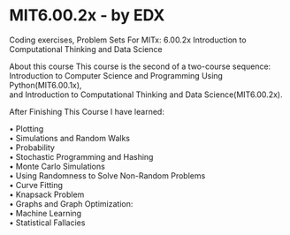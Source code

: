 
# MIT6.00.2x - by EDX
Coding exercises, Problem Sets For MITx: 6.00.2x Introduction to Computational Thinking and Data Science 

About this course
This course is the second of a two-course sequence:<br />
Introduction to Computer Science and Programming Using Python(MIT6.00.1x),<br />
and Introduction to Computational Thinking and Data Science(MIT6.00.2x).

After Finishing This Course I have learned:

• Plotting  
• Simulations and Random Walks  
• Probability  
• Stochastic Programming and Hashing  
• Monte Carlo Simulations  
• Using Randomness to Solve Non-Random Problems  
• Curve Fitting  
• Knapsack Problem  
• Graphs and Graph Optimization:  
• Machine Learning  
• Statistical Fallacies  
